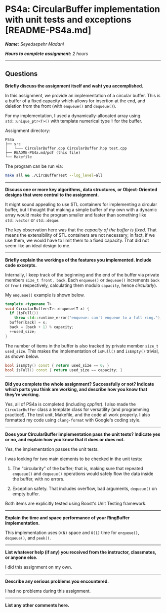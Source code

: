 # PS4a: CircularBuffer implementation with unit tests and exceptions [README-PS4a.md]

***Name:** Seyedsepehr Madani*

***Hours to complete assignment:** 2 hours*

---

## Questions

**Briefly discuss the assignment itself and waht you accomplished.**

In this assignment, we provide an implementation of a circular buffer. This is a buffer of a fixed capacity which allows for insertion at the end, and deletion from the front (with `enqueue()` and `dequeue()`).

For my implementation, I used a dynamically-allocated array using `std::unique_ptr<T>()` with template numerical type `T` for the buffer.

Assignment directory:

```text
PS4a
├── src
│   └─── CircularBuffer.cpp CircularBuffer.hpp test.cpp
├── README-PS4a.md/pdf (this file)
└── Makefile
```

The program can be run via:

```Bash
make all && ./CircBufferTest --log_level=all
```

---

**Discuss one or more key algorithms, data structures, or Object-Oriented designs that were central to the assignment.**

It might sound appealing to use STL containers for implementing a circular buffer, but I thought that making a simple buffer of my own with a dynamic array would make the program smaller and faster than something like `std::vector` or `std::deque`.

The key observation here was that the *capacity of the buffer is fixed*. That means the extensibility of STL containers are not necessary; in fact, if we use them, we would have to limit them to a fixed capacity. That did not seem like an ideal design to me.

---

**Briefly explain the workings of the features you implemented. Include code excerpts.**

Internally, I keep track of the beginning and the end of the buffer via private members `size_t front, back`.
Each `enqueue()` or `dequeue()` increments `back` or `front` respectively, calculating them modulo `capacity`, hence *circularly*).

My `enqueue()` example is shown below.

```c++
template <typename T>
void CircularBuffer<T>::enqueue(T x) {
  if (isFull())
    throw std::runtime_error("enqueue: can't enqueue to a full ring.");
  buffer[back] = x;
  back = (back + 1) % capacity;
  ++used_size;
}
```

The number of items in the buffer is also tracked by private member `size_t used_size`. This makes the implementation of `isFull()` and `isEmpty()` trivial, as shown below.

```c++
bool isEmpty() const { return used_size == 0; }
bool isFull() const { return used_size == capacity; }
```

---

**Did you complete the whole assignment? Successfully or not? Indicate which parts you think are working, and describe how you know that they're working.**

Yes, all of PS4a is completed (including _cpplint_). I also made the `CircularBuffer` class a template class for versatility (and programming practice!). The test unit, Makefile, and the code all work properly. I also formatted my code using `clang-format` with Google's coding style.

---

**Does your CircularBuffer implementation pass the unit tests? Indicate yes or no, and explain how you know that it does or does not.**

Yes, the implementation passes the unit tests.

I was looking for two main elements to be checked in the unit tests:

1. The "circularity" of the buffer; that is, making sure that repeated `enqueue()` and `dequeue()` operations would safely flow the data inside the buffer, with no errors.

2. Exception safety. That includes overflow, bad arguments, `dequeue()` on empty buffer.

Both items are explicitly tested using Boost's Unit Testing framework.

---

**Explain the time and space performance of your RingBuffer implementation.**

This implementation uses `O(N)` space and `O(1)` time for `enqueue()`, `dequeue()`, and `peek()`.

---

**List whatever help (if any) you received from the instructor, classmates, or anyone else.**

I did this assignment on my own.

---

**Describe any serious problems you encountered.**

I had no problems during this assignment.

---

**List any other comments here.**
